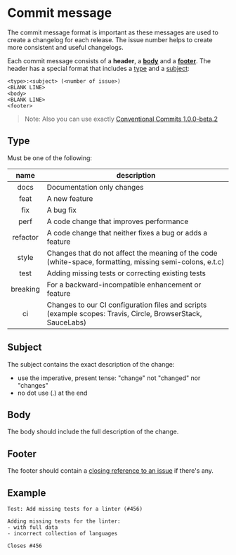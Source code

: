 # Commit message

The commit message format is important as these messages are used
to create a changelog for each release. The issue number helps
to create more consistent and useful changelogs.

Each commit message consists of a **header**, a [**body**](#body) and a [**footer**](#footer).
The header has a special format that includes a [type](#type) and a [subject](#subject):

```text
<type>:<subject> (<number of issue>)
<BLANK LINE>
<body>
<BLANK LINE>
<footer>
```

> Note: Also you can use exactly [Conventional Commits 1.0.0-beta.2](#conventional_commits)

## Type

Must be one of the following:

| name         | description |
| :-:          | -       |
| docs         | Documentation only changes |
| feat         | A new feature |
| fix          | A bug fix |
| perf         | A code change that improves performance |
| refactor     | A code change that neither fixes a bug or adds a feature |
| style        | Changes that do not affect the meaning of the code (white-space, formatting, missing semi-colons, e.t.c) |
| test         | Adding missing tests or correcting existing tests |
| breaking     | For a backward-incompatible enhancement or feature |
| ci           | Changes to our CI configuration files and scripts (example scopes: Travis, Circle, BrowserStack, SauceLabs) |

## Subject

The subject contains the exact description of the change:

- use the imperative, present tense: "change" not "changed" nor "changes"
- no dot use (.) at the end

## Body

The body should include the full description of the change.

## Footer

The footer should contain a [closing reference to an issue][github-help-close-issue] if there's any.

## Example

```text
Test: Add missing tests for a linter (#456)

Adding missing tests for the linter:
- with full data
- incorrect collection of languages

Closes #456
```

[conventional_commits]: https://conventionalcommits.org/spec/v1.0.0-beta.2.html
[github-help-close-issue]: https://help.github.com/articles/closing-issues-via-commit-messages
